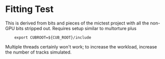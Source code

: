 # Fitting Test

This is derived from bits and pieces of the mictest project with all the non-GPU  bits stripped out.  Requires setup similar to multorture plus

```
    export CUBROOT=${CUB_ROOT}/include
```

Multiple threads certainly won't work; to increase the workload, increase the number of tracks simulated.
